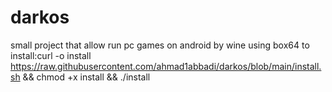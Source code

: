 # darkos
small project that allow run pc games on android by wine using box64 
to install:curl -o install https://raw.githubusercontent.com/ahmad1abbadi/darkos/blob/main/install.sh && chmod +x install && ./install
